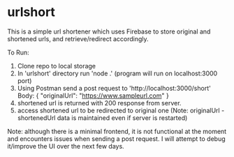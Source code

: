 # urlshort
This is a simple url shortener which uses Firebase to store original and shortened urls, and retrieve/redirect accordingly. 

To Run:

1. Clone repo to local storage
2. In 'urlshort' directory run 'node .' (program will run on localhost:3000 port)
3. Using Postman send a post request to 'http://localhost:3000/short'
      Body: { 
              "originalUrl": "https://www.sampleurl.com"
            }
4. shortened url is returned with 200 response from server. 
5. access shortened url to be redirected to original one (Note: originalUrl - shortenedUrl data is maintained even if server is restarted)

Note: although there is a minimal frontend, it is not functional at the moment and encounters issues when sending a post request.
      I will attempt to debug it/improve the UI over the next few days.
